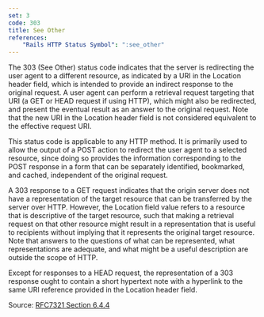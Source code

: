 ```yaml
---
set: 3
code: 303
title: See Other
references:
    "Rails HTTP Status Symbol": ":see_other"
---
```


The 303 (See Other) status code indicates that the server is redirecting the
user agent to a different resource, as indicated by a URI in the Location header
field, which is intended to provide an indirect response to the original
request. A user agent can perform a retrieval request targeting that URI (a GET
or HEAD request if using HTTP), which might also be redirected, and present the
eventual result as an answer to the original request. Note that the new URI in
the Location header field is not considered equivalent to the effective request
URI.

This status code is applicable to any HTTP method. It is primarily used to allow
the output of a POST action to redirect the user agent to a selected resource,
since doing so provides the information corresponding to the POST response in a
form that can be separately identified, bookmarked, and cached, independent of
the original request.

A 303 response to a GET request indicates that the origin server does not have a
representation of the target resource that can be transferred by the server over
HTTP. However, the Location field value refers to a resource that is descriptive
of the target resource, such that making a retrieval request on that other
resource might result in a representation that is useful to recipients without
implying that it represents the original target resource. Note that answers to
the questions of what can be represented, what representations are adequate, and
what might be a useful description are outside the scope of HTTP.

Except for responses to a HEAD request, the representation of a 303 response
ought to contain a short hypertext note with a hyperlink to the same URI
reference provided in the Location header field.

Source: [RFC7321 Section 6.4.4][1]

[1]: <http://tools.ietf.org/html/rfc7231#section-6.4.4>